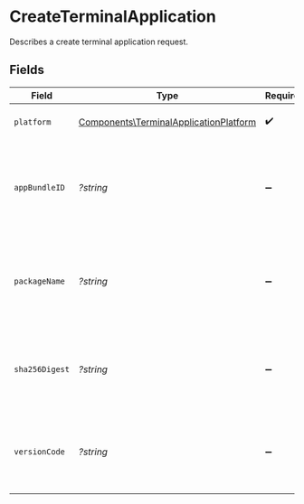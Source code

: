 # CreateTerminalApplication

Describes a create terminal application request.


## Fields

| Field                                                                                            | Type                                                                                             | Required                                                                                         | Description                                                                                      | Example                                                                                          |
| ------------------------------------------------------------------------------------------------ | ------------------------------------------------------------------------------------------------ | ------------------------------------------------------------------------------------------------ | ------------------------------------------------------------------------------------------------ | ------------------------------------------------------------------------------------------------ |
| `platform`                                                                                       | [Components\TerminalApplicationPlatform](../../Models/Components/TerminalApplicationPlatform.md) | :heavy_check_mark:                                                                               | Platform of the terminal application.                                                            | ios                                                                                              |
| `appBundleID`                                                                                    | *?string*                                                                                        | :heavy_minus_sign:                                                                               | The app bundle identifier of the terminal application. Required if platform is ios.              |                                                                                                  |
| `packageName`                                                                                    | *?string*                                                                                        | :heavy_minus_sign:                                                                               | The app package name of the terminal application. Required if platform is android.               |                                                                                                  |
| `sha256Digest`                                                                                   | *?string*                                                                                        | :heavy_minus_sign:                                                                               | The app version of the terminal application. Required if paltform is android.                    |                                                                                                  |
| `versionCode`                                                                                    | *?string*                                                                                        | :heavy_minus_sign:                                                                               | The app version of the terminal application. Required if platform is android.                    |                                                                                                  |